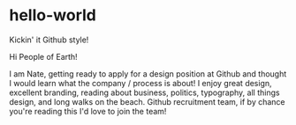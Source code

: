 # hello-world
Kickin' it Github style!

Hi People of Earth!

I am Nate, getting ready to apply for a design position at Github and thought I would learn what the company / process is about! I enjoy great design, excellent branding, reading about business, politics, typography, all things design, and long walks on the beach. Github recruitment team, if by chance you're reading this I'd love to join the team!
